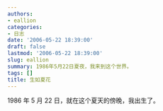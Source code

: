 ```yaml
---
authors:
- eallion
categories:
- 日志
date: '2006-05-22 18:39:00'
draft: false
lastmod: '2006-05-22 18:39:00'
slug: eallion
summary: 1986年5月22日夏夜，我来到这个世界。
tags: []
title: 生如夏花
---
```


1986 年 5 月 22 日，就在这个夏天的傍晚，我出生了。